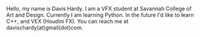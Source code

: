 Hello, my name is Davis Hardy.
I am a VFX student at Savannah College of Art and Design.
Currently I am learning Python.
In the future I'd like to learn C++, and VEX (Houdini FX).
You can reach me at davischardy(at)gmail(dot)com.
